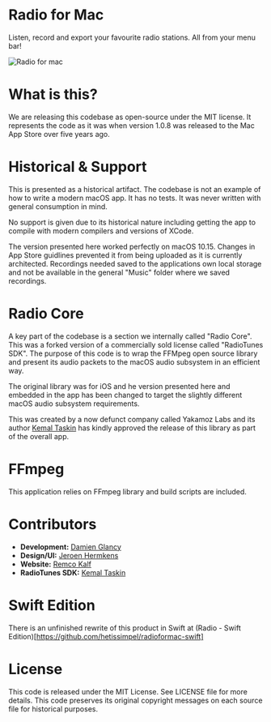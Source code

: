 # Radio for Mac

Listen, record and export your favourite radio stations.
All from your menu bar!

![Radio for mac](https://github.com/hetissimpel/radioformac/blob/main/supporting-images/website-screenshot.png)

# What is this?

We are releasing this codebase as open-source under the MIT license. It represents the code as it was when version 1.0.8 was released to the Mac App Store over five years ago.

# Historical & Support

This is presented as a historical artifact. The codebase is not an example of how to write a modern macOS app. It has no tests. It was never written with general consumption in mind.

No support is given due to its historical nature including getting the app to compile with modern compilers and versions of XCode.

The version presented here worked perfectly on macOS 10.15. Changes in App Store guidlines prevented it from being uploaded as it is currently architected. Recordings needed saved to the applications own local storage and not be available in the general "Music" folder where we saved recordings.

# Radio Core

A key part of the codebase is a section we internally called "Radio Core". This was a forked version of a commercially sold license called "RadioTunes SDK". 
The purpose of this code is to wrap the FFMpeg open source library and present its audio packets to the macOS audio subsystem in an efficient way.

The original library was for iOS and he version presented here and embedded in the app has been changed to target the slightly different macOS audio subsystem requirements.

This was created by a now defunct company called Yakamoz Labs and its author [Kemal Taskin](https://github.com/kemaltaskin) has kindly approved the release of this library as part of the overall app.

# FFmpeg

This application relies on FFmpeg library and build scripts are included.

# Contributors

* **Development:** [Damien Glancy](https://github.com/dglancy)
* **Design/UI:** [Jeroen Hermkens](https://github.com/JeroenHermkens)
* **Website:** [Remco Kalf](https://github.com/remcokalf)
* **RadioTunes SDK:** [Kemal Taskin](https://github.com/kemaltaskin)

# Swift Edition

There is an unfinished rewrite of this product in Swift at (Radio - Swift Edition)[https://github.com/hetissimpel/radioformac-swift]

# License

This code is released under the MIT License. See LICENSE file for more details. 
This code preserves its original copyright messages on each source file for historical purposes.
